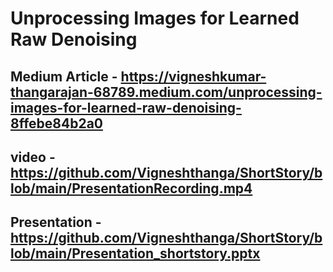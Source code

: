 # Unprocessing Images for Learned Raw Denoising
## Medium Article - https://vigneshkumar-thangarajan-68789.medium.com/unprocessing-images-for-learned-raw-denoising-8ffebe84b2a0
## video - https://github.com/Vigneshthanga/ShortStory/blob/main/PresentationRecording.mp4
## Presentation - https://github.com/Vigneshthanga/ShortStory/blob/main/Presentation_shortstory.pptx
